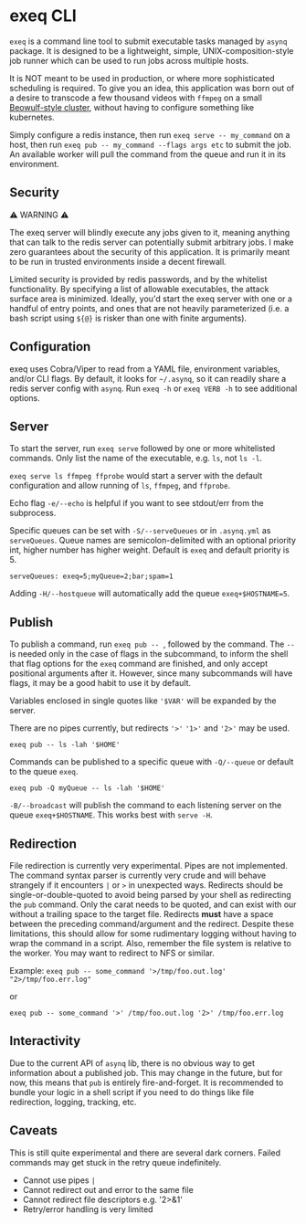 # exeq CLI

`exeq` is a command line tool to submit executable tasks managed by `asynq` package.
It is designed to be a lightweight, simple, UNIX-composition-style job runner which 
can be used to run jobs across multiple hosts.

It is NOT meant to be used in production, or where more sophisticated scheduling is required.
To give you an idea, this application was born out of a desire to transcode a few thousand videos with 
`ffmpeg` on a small [Beowulf-style cluster](https://en.wikipedia.org/wiki/Beowulf_cluster),
without having to configure something like kubernetes.   

Simply configure a redis instance, then run `exeq serve -- my_command` on a host, 
then run `exeq pub -- my_command --flags args etc` to submit the job. An available
worker will pull the command from the queue and run it in its environment.

## Security

⚠️ WARNING ⚠️

The exeq server will blindly execute any jobs given to it, meaning anything that can talk to the
redis server can potentially submit arbitrary jobs. 
I make zero guarantees about the security of this application. 
It is primarily meant to be run in trusted environments inside a decent firewall. 

Limited security is provided by redis passwords, and by the whitelist functionality.
By specifying a list of allowable executables, the attack surface area is minimized.
Ideally, you'd start the exeq server with one or a handful of entry points, and
ones that are not heavily parameterized (i.e. a bash script using `${@}` is risker than 
one with finite arguments). 

## Configuration

exeq uses Cobra/Viper to read from a YAML file, environment variables, and/or CLI flags. 
By default, it looks for `~/.asynq`, so it can readily share a redis server config with `asynq`.
Run `exeq -h` or `exeq VERB -h` to see additional options.

## Server

To start the server, run `exeq serve` followed by one or more whitelisted commands. Only list the
name of the executable, e.g. `ls`, not `ls -l`. 

`exeq serve ls ffmpeg ffprobe` would start a server with the default configuration and allow running
of `ls`, `ffmpeg`, and `ffprobe`. 

Echo flag `-e/--echo` is helpful if you want to see stdout/err from the subprocess.

Specific queues can be set with `-S/--serveQueues` or in `.asynq.yml` as `serveQueues`. Queue names
are semicolon-delimited with an optional priority int, higher number has higher weight.
Default is `exeq` and default priority is 5.   

`serveQueues: exeq=5;myQueue=2;bar;spam=1`

Adding `-H/--hostqueue` will automatically add the queue `exeq+$HOSTNAME=5`. 

## Publish

To publish a command, run `exeq pub -- `, followed by the command. The `--` is needed only
in the case of flags in the subcommand, to inform the shell that flag options for the `exeq` command are
finished, and only accept positional arguments after it. However, since many subcommands will have
flags, it may be a good habit to use it by default.

Variables enclosed in single quotes like `'$VAR'` will be expanded by the server. 
 
There are no pipes currently, but redirects `'>'` `'1>'` and `'2>'` may be used.

`exeq pub -- ls -lah '$HOME'`

Commands can be published to a specific queue with `-Q/--queue` or default to the queue `exeq`.

`exeq pub -Q myQueue -- ls -lah '$HOME'`

`-B/--broadcast` will publish the command to each listening server on the queue `exeq+$HOSTNAME`. 
This works best with `serve -H`. 


## Redirection

File redirection is currently very experimental. Pipes are not implemented. 
The command syntax parser is currently very crude and will behave strangely if
it encounters `|` or `>` in unexpected ways. Redirects should be single-or-double-quoted to
avoid being parsed by your shell as redirecting the `pub` command. Only the carat needs to be quoted,
and can exist with our without a trailing space to the target file.
Redirects **must** have a space between the preceding command/argument and the redirect.
Despite these limitations, this should allow for some rudimentary logging without
having to wrap the command in a script. Also, remember the file system is relative to the
worker. You may want to redirect to NFS or similar. 

Example:
`exeq pub -- some_command '>/tmp/foo.out.log' "2>/tmp/foo.err.log"`
 
 or 
 
`exeq pub -- some_command '>' /tmp/foo.out.log '2>' /tmp/foo.err.log` 



## Interactivity

Due to the current API of `asynq` lib, there is no obvious way to get information about a published job.
This may change in the future, but for now, this means that `pub` is entirely fire-and-forget.
It is recommended to bundle your logic in a shell script if you need to do things like file redirection, 
logging, tracking, etc. 

## Caveats

This is still quite experimental and there are several dark corners. Failed commands may
get stuck in the retry queue indefinitely.

- Cannot use pipes `|`
- Cannot redirect out and error to the same file 
- Cannot redirect file descriptors e.g. '2>&1'
- Retry/error handling is very limited

